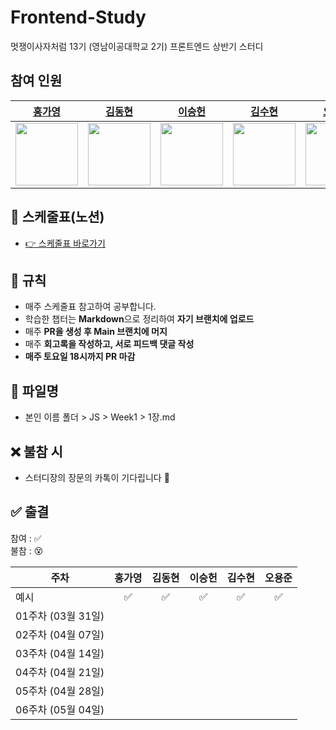 # Frontend-Study
멋쟁이사자처럼 13기 (영남이공대학교 2기) 프론트엔드 상반기 스터디


## 참여 인원

| [홍가영](https://github.com/kaouo) | [김동현](https://github.com/Dev-KimDonghyun) | [이승헌](https://github.com/12seungheon) | [김수현](https://github.com/Kim-Suhyun) | [오용준](https://github.com/Kim-Suhyun) |
|:--:|:--:|:--:|:--:|:--:|
| <img src="https://avatars.githubusercontent.com/u/144293040?v=4" width="100"/> | <img src="https://avatars.githubusercontent.com/u/188938473?v=4" width="100"/> | <img src="https://avatars.githubusercontent.com/u/164005659?v=4" width="100"/> | <img src="https://avatars.githubusercontent.com/u/117374542?v=4" width="100"/> | <img src="https://avatars.githubusercontent.com/u/117374542?v=4" width="100"/> |



## 📆 스케줄표(노션)
- [👉 스케줄표 바로가기](https://www.notion.so/55yong/1b82cbaa1e6980c492fdc993292975e8?pvs=4)
  


## 📌 규칙

- 매주 스케줄표 참고하여 공부합니다.
- 학습한 챕터는 **Markdown**으로 정리하여 **자기 브랜치에 업로드**
- 매주 **PR을 생성 후 Main 브랜치에 머지**
- 매주 **회고록을 작성하고, 서로 피드백 댓글 작성**
- **매주 토요일 18시까지 PR 마감**
  


## 📁 파일명
- 본인 이름 폴더 > JS > Week1 > 1장.md
  


## ❌ 불참 시
- 스터디장의 장문의 카톡이 기다립니다 🫠
  


## ✅ 출결

참여 : ✅  
불참 : 😵  

| 주차              | 홍가영 | 김동현 | 이승헌 | 김수현 | 오용준  |
|-------------------|:------:|:------:|:------:|:-------:|:------:|
| 예시              |   ✅   |   ✅   |   ✅   |   ✅    |   ✅   |
| 01주차 (03월 31일) |        |        |        |         |        |
| 02주차 (04월 07일) |        |        |        |         |        |
| 03주차 (04월 14일) |        |        |        |         |        |
| 04주차 (04월 21일) |        |        |        |         |        |
| 05주차 (04월 28일) |        |        |        |         |        |
| 06주차 (05월 04일) |        |        |        |         |        |

